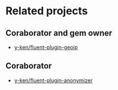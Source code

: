 # Related projects

## Coraborator and gem owner

* [y-ken/fluent-plugin-geoip](https://github.com/y-ken/fluent-plugin-geoip)

## Coraborator

* [y-ken/fluent-plugin-anonymizer](https://github.com/y-ken/fluent-plugin-anonymizer)

